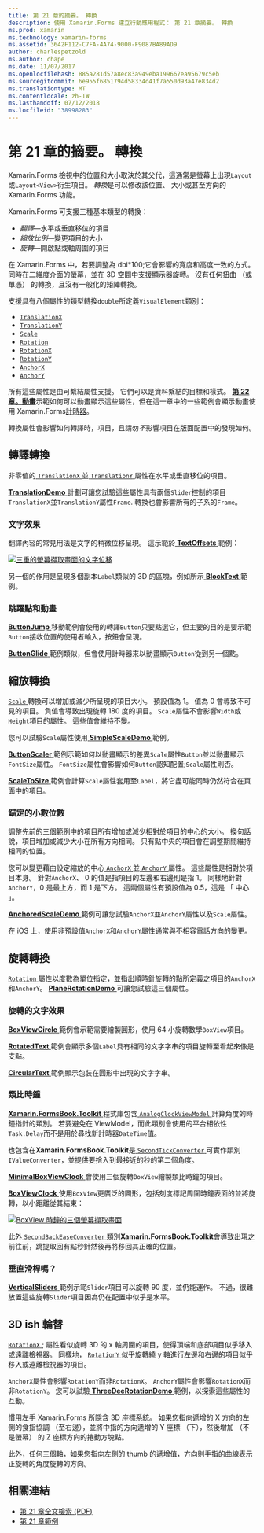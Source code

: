 ```yaml
---
title: 第 21 章的摘要。 轉換
description: 使用 Xamarin.Forms 建立行動應用程式： 第 21 章摘要。 轉換
ms.prod: xamarin
ms.technology: xamarin-forms
ms.assetid: 3642F112-C7FA-4A74-9000-F9087BA89AD9
author: charlespetzold
ms.author: chape
ms.date: 11/07/2017
ms.openlocfilehash: 885a281d57a8ec83a949eba199667ea95679c5eb
ms.sourcegitcommit: 6e955f6851794d58334d41f7a550d93a47e834d2
ms.translationtype: MT
ms.contentlocale: zh-TW
ms.lasthandoff: 07/12/2018
ms.locfileid: "38998283"
---
```

# <a name="summary-of-chapter-21-transforms"></a>第 21 章的摘要。 轉換

Xamarin.Forms 檢視中的位置和大小取決於其父代，這通常是螢幕上出現`Layout`或`Layout<View>`衍生項目。 *轉換*是可以修改該位置、 大小或甚至方向的 Xamarin.Forms 功能。

Xamarin.Forms 可支援三種基本類型的轉換：

- *翻譯*&mdash;水平或垂直移位的項目
- *縮放比例*&mdash;變更項目的大小
- *旋轉*&mdash;開啟點或軸周圍的項目

在 Xamarin.Forms 中，若要調整為 dbi*100;它會影響的寬度和高度一致的方式。 同時在二維度介面的螢幕，並在 3D 空間中支援顯示器旋轉。 沒有任何扭曲 （或單憑） 的轉換，且沒有一般化的矩陣轉換。

支援具有八個屬性的類型轉換`double`所定義`VisualElement`類別：

- [`TranslationX`](xref:Xamarin.Forms.VisualElement.TranslationX)
- [`TranslationY`](xref:Xamarin.Forms.VisualElement.TranslationY)
- [`Scale`](xref:Xamarin.Forms.VisualElement.Scale)
- [`Rotation`](xref:Xamarin.Forms.VisualElement.Rotation)
- [`RotationX`](xref:Xamarin.Forms.VisualElement.RotationX)
- [`RotationY`](xref:Xamarin.Forms.VisualElement.RotationY)
- [`AnchorX`](xref:Xamarin.Forms.VisualElement.AnchorX)
- [`AnchorY`](xref:Xamarin.Forms.VisualElement.AnchorY)

所有這些屬性是由可繫結屬性支援。 它們可以是資料繫結的目標和樣式。 [**第 22 章。動畫**](~/xamarin-forms/creating-mobile-apps-xamarin-forms/summaries/chapter22.md)示範如何可以動畫顯示這些屬性，但在這一章中的一些範例會顯示動畫使用 Xamarin.Forms[計時器](~/xamarin-forms/platform/device.md#Device_StartTimer)。

轉換屬性會影響如何轉譯時，項目，且請勿*不*影響項目在版面配置中的發現如何。

## <a name="the-translation-transform"></a>轉譯轉換

非零值的[ `TranslationX` ](xref:Xamarin.Forms.VisualElement.TranslationX)並[ `TranslationY` ](xref:Xamarin.Forms.VisualElement.TranslationY)屬性在水平或垂直移位的項目。

[ **TranslationDemo** ](https://github.com/xamarin/xamarin-forms-book-samples/tree/master/Chapter21/TranslationDemo)計劃可讓您試驗這些屬性具有兩個`Slider`控制的項目`TranslationX`並`TranslationY`屬性`Frame`. 轉換也會影響所有的子系的`Frame`。

### <a name="text-effects"></a>文字效果

翻譯內容的常見用法是文字的稍微位移呈現。 這示範於[ **TextOffsets** ](https://github.com/xamarin/xamarin-forms-book-samples/tree/master/Chapter21/TextOffsets)範例：

[![三重的螢幕擷取畫面的文字位移](images/ch21fg03-small.png "文字位移")](images/ch21fg03-large.png#lightbox "文字位移")

另一個的作用是呈現多個副本`Label`類似的 3D 的區塊，例如所示[ **BlockText** ](https://github.com/xamarin/xamarin-forms-book-samples/tree/master/Chapter21/BlockText)範例。

### <a name="jumps-and-animations"></a>跳躍點和動畫

[ **ButtonJump** ](https://github.com/xamarin/xamarin-forms-book-samples/tree/master/Chapter21/ButtonJump)移動範例會使用的轉譯`Button`只要點選它，但主要的目的是要示範`Button`接收位置的使用者輸入，按鈕會呈現。

[ **ButtonGlide** ](https://github.com/xamarin/xamarin-forms-book-samples/tree/master/Chapter21/ButtonGlide)範例類似，但會使用計時器來以動畫顯示`Button`從到另一個點。

## <a name="the-scale-transform"></a>縮放轉換

[ `Scale` ](xref:Xamarin.Forms.VisualElement.Scale)轉換可以增加或減少所呈現的項目大小。 預設值為 1。 值為 0 會導致不可見的項目。 負值會導致出現旋轉 180 度的項目。 `Scale`屬性不會影響`Width`或`Height`項目的屬性。 這些值會維持不變。

您可以試驗`Scale`屬性使用[ **SimpleScaleDemo** ](https://github.com/xamarin/xamarin-forms-book-samples/tree/master/Chapter21/SimpleScaleDemo)範例。

[ **ButtonScaler** ](https://github.com/xamarin/xamarin-forms-book-samples/tree/master/Chapter21/ButtonScaler)範例示範如何以動畫顯示的差異`Scale`屬性`Button`並以動畫顯示`FontSize`屬性。 `FontSize`屬性會影響如何`Button`認知配置;`Scale`屬性則否。

[ **ScaleToSize** ](https://github.com/xamarin/xamarin-forms-book-samples/tree/master/Chapter21/ScaleToSize)範例會計算`Scale`屬性套用至`Label`，將它盡可能同時仍然符合在頁面中的項目。

### <a name="anchoring-the-scale"></a>錨定的小數位數

調整先前的三個範例中的項目所有增加或減少相對於項目的中心的大小。 換句話說，項目增加或減少大小在所有方向相同。 只有點中央的項目會在調整期間維持相同的位置。

您可以變更藉由設定縮放的中心[ `AnchorX` ](xref:Xamarin.Forms.VisualElement.AnchorX)並[ `AnchorY` ](xref:Xamarin.Forms.VisualElement.AnchorY)屬性。 這些屬性是相對於項目本身。 針對`AnchorX`、 0 的值是指項目的左邊和右邊則是指 1。 同樣地針對`AnchorY`，0 是最上方，而 1 是下方。 這兩個屬性有預設值為 0.5，這是 「 中心 」。

[ **AnchoredScaleDemo** ](https://github.com/xamarin/xamarin-forms-book-samples/tree/master/Chapter21/AnchoredScaleDemo)範例可讓您試驗`AnchorX`並`AnchorY`屬性以及`Scale`屬性。

在 iOS 上，使用非預設值`AnchorX`和`AnchorY`屬性通常與不相容電話方向的變更。

## <a name="the-rotation-transform"></a>旋轉轉換

[ `Rotation` ](xref:Xamarin.Forms.VisualElement.Rotation)屬性以度數為單位指定，並指出順時針旋轉的點所定義之項目的`AnchorX`和`AnchorY`。 [ **PlaneRotationDemo** ](https://github.com/xamarin/xamarin-forms-book-samples/tree/master/Chapter21/PlaneRotationDemo)可讓您試驗這三個屬性。

### <a name="rotated-text-effects"></a>旋轉的文字效果

[ **BoxViewCircle** ](https://github.com/xamarin/xamarin-forms-book-samples/tree/master/Chapter21/BoxViewCircle)範例會示範需要繪製圓形，使用 64 小旋轉數學`BoxView`項目。

[ **RotatedText** ](https://github.com/xamarin/xamarin-forms-book-samples/tree/master/Chapter21/RotatedText)範例會顯示多個`Label`具有相同的文字字串的項目旋轉至看起來像是支點。

[ **CircularText** ](https://github.com/xamarin/xamarin-forms-book-samples/tree/master/Chapter21/CircularText)範例顯示包裝在圓形中出現的文字字串。

### <a name="an-analog-clock"></a>類比時鐘

[ **Xamarin.FormsBook.Toolkit** ](https://github.com/xamarin/xamarin-forms-book-samples/tree/master/Libraries/Xamarin.FormsBook.Toolkit)程式庫包含[ `AnalogClockViewModel` ](https://github.com/xamarin/xamarin-forms-book-samples/blob/master/Libraries/Xamarin.FormsBook.Toolkit/Xamarin.FormsBook.Toolkit/AnalogClockViewModel.cs)計算角度的時鐘指針的類別。 若要避免在 ViewModel，而此類別會使用的平台相依性`Task.Delay`而不是用於尋找新計時器`DateTime`值。

也包含在**Xamarin.FormsBook.Toolkit**是[ `SecondTickConverter` ](https://github.com/xamarin/xamarin-forms-book-samples/blob/master/Libraries/Xamarin.FormsBook.Toolkit/Xamarin.FormsBook.Toolkit/SecondTickConverter.cs)可實作類別`IValueConverter`，並提供要捨入到最接近的秒的第二個角度。

[ **MinimalBoxViewClock** ](https://github.com/xamarin/xamarin-forms-book-samples/tree/master/Chapter21/MinimalBoxViewClock)會使用三個旋轉`BoxView`繪製類比時鐘的項目。

[ **BoxViewClock** ](https://github.com/xamarin/xamarin-forms-book-samples/tree/master/Chapter21/BoxViewClock)使用`BoxView`更廣泛的圖形，包括刻度標記周圍時鐘表面的並將旋轉，以小距離從其結束：

[![BoxView 時鐘的三個螢幕擷取畫面](images/ch21fg17-small.png "類比時鐘表面")](images/ch21fg17-large.png#lightbox "類比時鐘表面")

此外[ `SecondBackEaseConverter` ](https://github.com/xamarin/xamarin-forms-book-samples/blob/master/Libraries/Xamarin.FormsBook.Toolkit/Xamarin.FormsBook.Toolkit/SecondBackEaseConverter.cs)類別**Xamarin.FormsBook.Toolkit**會導致出現之前往前，跳提取回有點秒針然後再將移回其正確的位置。

### <a name="vertical-sliders"></a>垂直滑桿嗎？

[ **VerticalSliders** ](https://github.com/xamarin/xamarin-forms-book-samples/tree/master/Chapter21/VerticalSliders)範例示範`Slider`項目可以旋轉 90 度，並仍能運作。 不過，很難放置這些旋轉`Slider`項目因為仍在配置中似乎是水平。

## <a name="3d-ish-rotations"></a>3D ish 輪替

[ `RotationX` ](xref:Xamarin.Forms.VisualElement.RotationX) ; 屬性看似旋轉 3D 的 x 軸周圍的項目，使得頂端和底部項目似乎移入或遠離檢視器。 同樣地， [ `RotationY` ](xref:Xamarin.Forms.VisualElement.RotationY)似乎旋轉繞 y 軸進行左邊和右邊的項目似乎移入或遠離檢視器的項目。

`AnchorX`屬性會影響`RotationY`而非`RotationX`。 `AnchorY`屬性會影響`RotationX`而非`RotationY`。 您可以試驗[ **ThreeDeeRotationDemo** ](https://github.com/xamarin/xamarin-forms-book-samples/tree/master/Chapter21/ThreeDeeRotationDemo)範例，以探索這些屬性的互動。

慣用左手 Xamarin.Forms 所隱含 3D 座標系統。 如果您指向遞增的 X 方向的左側的食指協調 （至右邊），並將中指的方向遞增的 Y 座標 （下），然後增加 （不是螢幕） 的 Z 座標方向的捲動方塊點。

此外，任何三個軸，如果您指向左側的 thumb 的遞增值，方向則手指的曲線表示正旋轉的角度旋轉的方向。



## <a name="related-links"></a>相關連結

- [第 21 章全文檢索 (PDF)](https://download.xamarin.com/developer/xamarin-forms-book/XamarinFormsBook-Ch21-Apr2016.pdf)
- [第 21 章範例](https://github.com/xamarin/xamarin-forms-book-samples/tree/master/Chapter21)

